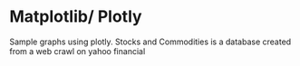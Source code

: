 # Matplotlib/ Plotly
Sample graphs using plotly.
Stocks and Commodities is a database 
created from a web crawl on yahoo financial
